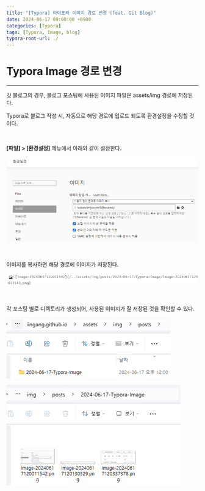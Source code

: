 ```yaml
---
title: "[Typora] 타이포라 이미지 경로 변경 (feat. Git Blog)"
date: 2024-06-17 09:00:00 +0900
categories: [Typora]
tags: [Typora, Image, blog]
typora-root-url: ./
---
```



# Typora Image 경로 변경

---



깃 블로그의 경우, 블로그 포스팅에 사용된 이미지 파일은 assets/img 경로에 저장된다.

Typora로 블로그 작성 시, 자동으로 해당 경로에 업로드 되도록 환경설정을 수정할 것이다.

<br/>

**[파일] > [환경설정]** 메뉴에서 아래와 같이 설정한다.

![image-20240617120011542](/../assets/img/posts/2024-06-17-Typora-Image/image-20240617120011542.png)

<br/>

이미지를 복사하면  해당 경로에 이미지가 저장된다.

![image-20240617120130329](/../assets/img/posts/2024-06-17-Typora-Image/image-20240617120130329.png)

<br/>

각 포스팅 별로 디렉토리가 생성되어, 사용된 이미지가 잘 저장된 것을 확인할 수 있다.

![image-20240617120337378](/../assets/img/posts/2024-06-17-Typora-Image/image-20240617120337378.png)

![image-20240617120416601](/../assets/img/posts/2024-06-17-Typora-Image/image-20240617120416601.png)
